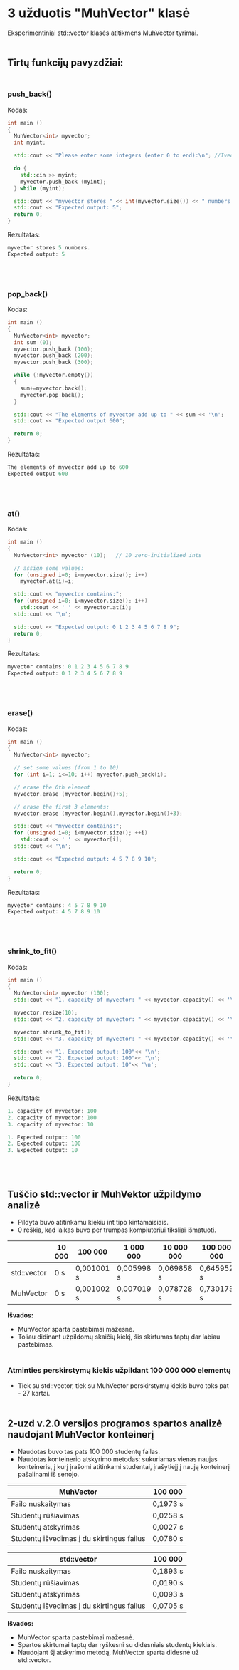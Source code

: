 # 3 užduotis "MuhVector" klasė

Eksperimentiniai std::vector klasės atitikmens MuhVector tyrimai.
<br /><br />

## Tirtų funkcijų pavyzdžiai:<br /><br />
### push_back()
Kodas:
```c++ 
int main ()
{
  MuhVector<int> myvector;
  int myint;

  std::cout << "Please enter some integers (enter 0 to end):\n"; //Ivedame 5 skaicius, iskaitant 0

  do {
    std::cin >> myint;
    myvector.push_back (myint);
  } while (myint);

  std::cout << "myvector stores " << int(myvector.size()) << " numbers.\n";
  std::cout << "Expected output: 5";
  return 0;
}
```
Rezultatas:
```c++
myvector stores 5 numbers.
Expected output: 5
```
<br /><br />
### pop_back()
Kodas:
```c++
int main ()
{
  MuhVector<int> myvector;
  int sum (0);
  myvector.push_back (100);
  myvector.push_back (200);
  myvector.push_back (300);

  while (!myvector.empty())
  {
    sum+=myvector.back();
    myvector.pop_back();
  }

  std::cout << "The elements of myvector add up to " << sum << '\n';
  std::cout << "Expected output 600";

  return 0;
}
```
Rezultatas:
```c++
The elements of myvector add up to 600
Expected output 600
```
<br /><br />
### at()
Kodas:
```c++
int main ()
{
  MuhVector<int> myvector (10);   // 10 zero-initialized ints

  // assign some values:
  for (unsigned i=0; i<myvector.size(); i++)
    myvector.at(i)=i;

  std::cout << "myvector contains:";
  for (unsigned i=0; i<myvector.size(); i++)
    std::cout << ' ' << myvector.at(i);
  std::cout << '\n';

  std::cout << "Expected output: 0 1 2 3 4 5 6 7 8 9";
  return 0;
}
```
Rezultatas:
```c++
myvector contains: 0 1 2 3 4 5 6 7 8 9
Expected output: 0 1 2 3 4 5 6 7 8 9
```
<br /><br />
### erase()
Kodas:
```c++
int main ()
{
  MuhVector<int> myvector;

  // set some values (from 1 to 10)
  for (int i=1; i<=10; i++) myvector.push_back(i);

  // erase the 6th element
  myvector.erase (myvector.begin()+5);

  // erase the first 3 elements:
  myvector.erase (myvector.begin(),myvector.begin()+3);

  std::cout << "myvector contains:";
  for (unsigned i=0; i<myvector.size(); ++i)
    std::cout << ' ' << myvector[i];
  std::cout << '\n';

  std::cout << "Expected output: 4 5 7 8 9 10"; 

  return 0;
}
```
Rezultatas:
```c++
myvector contains: 4 5 7 8 9 10
Expected output: 4 5 7 8 9 10
```
<br /><br />
### shrink_to_fit()
Kodas:
```c++
int main ()
{
  MuhVector<int> myvector (100);
  std::cout << "1. capacity of myvector: " << myvector.capacity() << '\n';

  myvector.resize(10);
  std::cout << "2. capacity of myvector: " << myvector.capacity() << '\n';

  myvector.shrink_to_fit();
  std::cout << "3. capacity of myvector: " << myvector.capacity() << '\n' << '\n';

  std::cout << "1. Expected output: 100"<< '\n';
  std::cout << "2. Expected output: 100"<< '\n';
  std::cout << "3. Expected output: 10"<< '\n';

  return 0;
}
```
Rezultatas:
```c++
1. capacity of myvector: 100
2. capacity of myvector: 100
3. capacity of myvector: 10

1. Expected output: 100
2. Expected output: 100
3. Expected output: 10
```
<br /><br />
## Tuščio std::vector ir MuhVektor užpildymo analizė
- Pildyta buvo atitinkamu kiekiu int tipo kintamaisiais.
- 0 reškia, kad laikas buvo per trumpas kompiuteriui tiksliai išmatuoti.

|             | 10 000 | 100 000    | 1 000 000  | 10 000 000 | 100 000 000 |
|-------------|--------|------------|------------|------------|-------------|
| std::vector | 0 s    | 0,001001 s | 0,005998 s | 0,069858 s | 0,645952 s  |
| MuhVector   | 0 s    | 0,001002 s | 0,007019 s | 0,078728 s | 0,730173 s  |

**Išvados:**

- MuhVector sparta pastebimai mažesnė.
- Toliau didinant užpildomų skaičių kiekį, šis skirtumas taptų dar labiau pastebimas.
<br /><br />

### Atminties perskirstymų kiekis užpildant 100 000 000 elementų
- Tiek su std::vector, tiek su MuhVector perskirstymų kiekis buvo toks pat - 27 kartai.
<br /><br />

## 2-uzd v.2.0 versijos programos spartos analizė naudojant MuhVector konteinerį

- Naudotas buvo tas pats 100 000 studentų failas.
- Naudotas konteinerio atskyrimo metodas: sukuriamas vienas naujas konteineris, į kurį įrašomi atitinkami studentai, įrašytiejį į naują konteinerį pašalinami iš senojo.

| MuhVector                                 | 100 000  |
|-------------------------------------------|----------|
| Failo nuskaitymas                         | 0,1973 s |
| Studentų rūšiavimas                       | 0,0258 s |
| Studentų atskyrimas                       | 0,0027 s |
| Studentų išvedimas į du skirtingus failus | 0,0780 s |

| std::vector                               | 100 000  |
|-------------------------------------------|----------|
| Failo nuskaitymas                         | 0,1893 s |
| Studentų rūšiavimas                       | 0,0190 s |
| Studentų atskyrimas                       | 0,0093 s |
| Studentų išvedimas į du skirtingus failus | 0,0705 s |

**Išvados:**

- MuhVector sparta pastebimai mažesnė.
- Spartos skirtumai taptų dar ryškesni su didesniais studentų kiekiais.
- Naudojant šį atskyrimo metodą, MuhVector sparta didesnė už std::vector.
